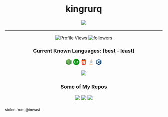 <h1 align="center">kingrurq</h1>
<a href="https://github.com/rurq"></a>
<p align="center">
  <img src="https://lanyard.cnrad.dev/api/784040495276883968?animated=true" />
</p>

---
<p align="center">
  <img src="https://estruyf-github.azurewebsites.net/api/VisitorHit?user=kingrurq&countColorcountColor&countColor=%230095FF" alt="Profile Views"/>
  <img alt="followers" src="https://img.shields.io/github/followers/kingrurq?color=f429ff&style=for-the-badge&logo=github&label=Follow"/>
</p>
<h3 align="center">Current Known Languages: (best - least)</h3>
<p align="center">
  <code><img height="20" src="https://raw.githubusercontent.com/github/explore/main/topics/nodejs/nodejs.png"></code>
  <code><img height="20" src="https://raw.githubusercontent.com/github/explore/main/topics/csharp/csharp.png"></code>
  <code><img height="20" src="https://raw.githubusercontent.com/github/explore/main/topics/html/html.png"></code>
  <code><img height="20" src="https://raw.githubusercontent.com/github/explore/main/topics/java/java.png"></code>
  <code><img height="20" src="https://raw.githubusercontent.com/github/explore/main/topics/cpp/cpp.png"></code>
</p>

<p align="center">
  <img src="https://github-readme-stats.vercel.app/api/?username=kingrurq&title_color=4F8CC9&text_color=9f9f9f&show_icons=true&bg_color=00000000&hide_border=true&icon_color=4F8CC9&hide_title=true&count_private=true" />
</p>

<h3 align="center">Some of My Repos</h3>
<p align="center">
<a href="https://github.com/kingrurq/Roblox-Simple-Cookie-Checker"><img src="https://github-readme-stats.vercel.app/api/pin/?username=kingrurq&repo=Roblox-Simple-Cookie-Checker&title_color=4F8CC9&text_color=9f9f9f&show_icons=true&bg_color=00000000&hide_border=true&icon_color=4F8CC9&hide_title=true"></a>
<a href="https://github.com/kingrurq/Discord-Hypesquad-Changer"><img src="https://github-readme-stats.vercel.app/api/pin/?username=kingrurq&repo=Discord-Hypesquad-Changer&title_color=4F8CC9&text_color=9f9f9f&show_icons=true&bg_color=00000000&hide_border=true&icon_color=4F8CC9&hide_title=true"></a>
<a href="https://github.com/kingrurq/Discord-Image-Rickroll"><img src="https://github-readme-stats.vercel.app/api/pin/?username=kingrurq&repo=Discord-Image-Rickroll&title_color=4F8CC9&text_color=9f9f9f&show_icons=true&bg_color=00000000&hide_border=true&icon_color=4F8CC9&hide_title=true"></a>
</p>

<sub>stolen from @imvast</sub>
